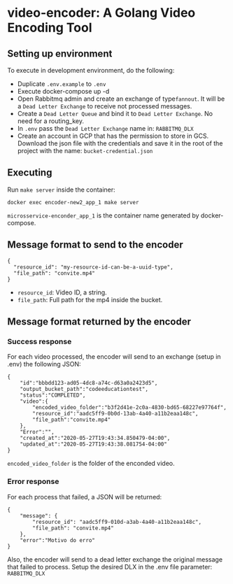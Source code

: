 # video-encoder: A Golang Video Encoding Tool

## Setting up environment

To execute in development environment, do the following:

- Duplicate `.env.example` to `.env`
- Execute docker-compose up -d
- Open Rabbitmq admin and create an exchange of type`fannout`. It will be a `Dead Letter Exchange` to receive not processed messages.
- Create a `Dead Letter Queue` and bind it to `Dead Letter Exchange`. No need for a routing_key.
- In `.env` pass the `Dead Letter Exchange` name in: `RABBITMQ_DLX`
- Create an account in GCP that has the permission to store in GCS. Download the json file with the credentials and save it in the root of the project with the name: `bucket-credential.json`

## Executing

Run `make server` inside the container:

```
docker exec encoder-new2_app_1 make server
```

`microsservice-enconder_app_1` is the container name generated by docker-compose.

## Message format to send to the encoder

```
{
  "resource_id": "my-resource-id-can-be-a-uuid-type",
  "file_path": "convite.mp4"
}
```

- `resource_id`: Video ID, a string.
- `file_path`: Full path for the mp4 inside the bucket.

## Message format returned by the encoder

### Success response

For each video processed, the encoder will send to an exchange (setup in .env) the following JSON:

```
{
    "id":"bbbdd123-ad05-4dc8-a74c-d63a0a2423d5",
    "output_bucket_path":"codeeducationtest",
    "status":"COMPLETED",
    "video":{
        "encoded_video_folder":"b3f2d41e-2c0a-4830-bd65-68227e97764f",
        "resource_id":"aadc5ff9-0b0d-13ab-4a40-a11b2eaa148c",
        "file_path":"convite.mp4"
    },
    "Error":"",
    "created_at":"2020-05-27T19:43:34.850479-04:00",
    "updated_at":"2020-05-27T19:43:38.081754-04:00"
}
```

`encoded_video_folder` is the folder of the enconded video.

### Error response

For each process that failed, a JSON will be returned:

```
{
    "message": {
        "resource_id": "aadc5ff9-010d-a3ab-4a40-a11b2eaa148c",
        "file_path": "convite.mp4"
    },
    "error":"Motivo do erro"
}
```

Also, the encoder will send to a dead letter exchange the original message that failed to process.
Setup the desired DLX in the .env file parameter: `RABBITMQ_DLX`
